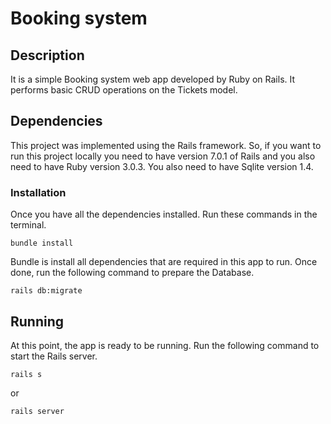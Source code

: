 #  Booking system

## Description
It is a simple Booking system web app developed by Ruby on Rails. It performs basic CRUD operations on the Tickets model.

## Dependencies
This project was implemented using the Rails framework. So, if you want to run this project locally you need to have version 7.0.1 of Rails and you also need to have Ruby version 3.0.3. You also need to have Sqlite version 1.4.

### Installation
Once you have all the dependencies installed. Run these commands in the terminal.
```
bundle install
```
Bundle is install all dependencies that are required in this app to run.
Once done, run the following command to prepare the Database.
```
rails db:migrate
```
## Running
At this point, the app is ready to be running. Run the following command to start the Rails server.

```
rails s 
```
or 
```
rails server
```

